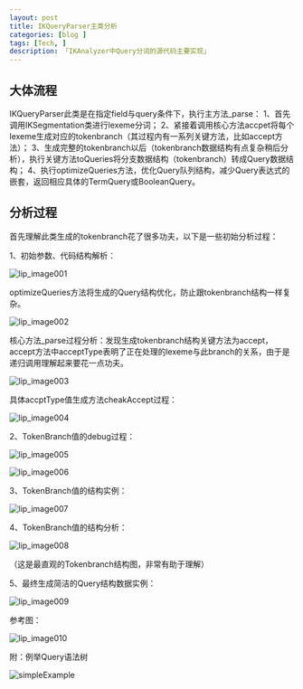```yaml
---
layout: post  
title: IKQueryParser主类分析 
categories: [blog ]  
tags: [Tech, ]  
description: 「IKAnalyzer中Query分词的源代码主要实现」   
---
```


## 大体流程

IKQueryParser此类是在指定field与query条件下，执行主方法_parse：
1、首先调用IKSegmentation类进行lexeme分词；
2、紧接着调用核心方法accpet将每个lexeme生成对应的tokenbranch（其过程内有一系列关键方法，比如accept方法）；
3、生成完整的tokenbranch以后（tokenbranch数据结构有点复杂稍后分析），执行关键方法toQueries将分支数据结构（tokenbranch）转成Query数据结构；
4、执行optimizeQueries方法，优化Query队列结构，减少Query表达式的嵌套，返回相应具体的TermQuery或BooleanQuery。


## 分析过程

首先理解此类生成的tokenbranch花了很多功夫，以下是一些初始分析过程：
 
1、初始参数、代码结构解析：

![lip_image001](/img/2014-07-27-IKAnalyzer/lip_image001.png)

optimizeQueries方法将生成的Query结构优化，防止跟tokenbranch结构一样复杂。

![lip_image002](/img/2014-07-27-IKAnalyzer/lip_image002.png)

核心方法_parse过程分析：发现生成tokenbranch结构关键方法为accept，accept方法中acceptType表明了正在处理的lexeme与此branch的关系，由于是递归调用理解起来要花一点功夫。

![lip_image003](/img/2014-07-27-IKAnalyzer/lip_image003.png)

具体accptType值生成方法cheakAccept过程：

![lip_image004](/img/2014-07-27-IKAnalyzer/lip_image004.png)

2、TokenBranch值的debug过程：

![lip_image005](/img/2014-07-27-IKAnalyzer/lip_image005.png)

![lip_image006](/img/2014-07-27-IKAnalyzer/lip_image006.png)

3、TokenBranch值的结构实例：

![lip_image007](/img/2014-07-27-IKAnalyzer/lip_image007.png)

4、TokenBranch值的结构分析：

![lip_image008](/img/2014-07-27-IKAnalyzer/lip_image008.png)

（这是最直观的Tokenbranch结构图，非常有助于理解）
 
5、最终生成简洁的Query结构数据实例：
 
![lip_image009](/img/2014-07-27-IKAnalyzer/lip_image009.png)

 
参考图：

![lip_image010](/img/2014-07-27-IKAnalyzer/lip_image010.png)



附：例举Query语法树

![simpleExample](/img/2014-07-27-IKAnalyzer/simpleExample.jpg)

